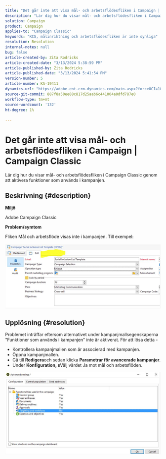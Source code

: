 ```yaml
---
title: "Det går inte att visa mål- och arbetsflödesfliken i Campaign | Campaign Classic"
description: "Lär dig hur du visar mål- och arbetsflödesfliken i Campaign Classicen"
solution: Campaign
product: Campaign
applies-to: "Campaign Classic"
keywords: "KCS, målinriktning och arbetsflödesfliken är inte synliga"
resolution: Resolution
internal-notes: null
bug: false
article-created-by: Zita Rodricks
article-created-date: "3/13/2024 5:38:59 PM"
article-published-by: Zita Rodricks
article-published-date: "3/13/2024 5:41:54 PM"
version-number: 5
article-number: KA-19411
dynamics-url: "https://adobe-ent.crm.dynamics.com/main.aspx?forceUCI=1&pagetype=entityrecord&etn=knowledgearticle&id=4f849390-60e1-ee11-904c-0022480a227c"
source-git-commit: 887f8a50ee88c817d25aab6c441004a0dfd787e0
workflow-type: tm+mt
source-wordcount: '132'
ht-degree: 1%

---
```


# Det går inte att visa mål- och arbetsflödesfliken i Campaign | Campaign Classic


Lär dig hur du visar mål- och arbetsflödesfliken i Campaign Classic genom att aktivera funktioner som används i kampanjen.

## Beskrivning {#description}


<b>Miljö</b>

Adobe Campaign Classic

<b>Problem/symtom</b>

Fliken Mål och arbetsflöde visas inte i kampanjen. Till exempel:
<br><br>![](assets/___50849390-60e1-ee11-904c-0022480a227c___.png)<br>

## Upplösning {#resolution}


Problemet inträffar eftersom alternativet under kampanjmallsegenskaperna &quot;Funktioner som används i kampanjen&quot; inte är aktiverat. För att lösa detta -

- Kontrollera kampanjmallen som är associerad med kampanjen.
- Öppna kampanjmallen.
- Gå till <b>Redigera</b>och sedan klicka <b>Parametrar för avancerade kampanjer</b>.
- Under <b>Konfiguration, s</b>Välj värdet Ja mot mål och arbetsflöden.


![](assets/f184a935-4ace-ec11-a7b5-00224809c196.png)
